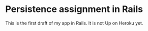 # Persistence assignment in Rails

This is the first draft of my app in Rails. It is not Up on Heroku yet. 